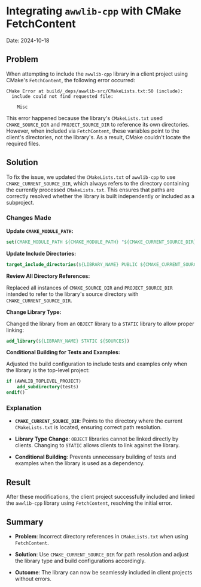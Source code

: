 # Integrating `awwlib-cpp` with CMake FetchContent
Date: 2024-10-18

## Problem

When attempting to include the `awwlib-cpp` library in a client project using CMake's `FetchContent`, the following error occurred:

```
CMake Error at build/_deps/awwlib-src/CMakeLists.txt:50 (include):
  include could not find requested file:

    Misc
```

This error happened because the library's `CMakeLists.txt` used `CMAKE_SOURCE_DIR` and `PROJECT_SOURCE_DIR` to reference its own directories. However, when included via `FetchContent`, these variables point to the client's directories, not the library's. As a result, CMake couldn't locate the required files.

## Solution

To fix the issue, we updated the `CMakeLists.txt` of `awwlib-cpp` to use `CMAKE_CURRENT_SOURCE_DIR`, which always refers to the directory containing the currently processed `CMakeLists.txt`. This ensures that paths are correctly resolved whether the library is built independently or included as a subproject.

### Changes Made

**Update `CMAKE_MODULE_PATH`:**

```cmake
set(CMAKE_MODULE_PATH ${CMAKE_MODULE_PATH} "${CMAKE_CURRENT_SOURCE_DIR}/cmake/")
```

**Update Include Directories:**

```cmake
target_include_directories(${LIBRARY_NAME} PUBLIC ${CMAKE_CURRENT_SOURCE_DIR}/include)
```

**Review All Directory References:**

Replaced all instances of `CMAKE_SOURCE_DIR` and `PROJECT_SOURCE_DIR` intended to refer to the library's source directory with `CMAKE_CURRENT_SOURCE_DIR`.

**Change Library Type:**

Changed the library from an `OBJECT` library to a `STATIC` library to allow proper linking:

```cmake
add_library(${LIBRARY_NAME} STATIC ${SOURCES})
```

**Conditional Building for Tests and Examples:**

Adjusted the build configuration to include tests and examples only when the library is the top-level project:

```cmake
if (AWWLIB_TOPLEVEL_PROJECT)
    add_subdirectory(tests)
endif()
```

### Explanation

- **`CMAKE_CURRENT_SOURCE_DIR`**: Points to the directory where the current `CMakeLists.txt` is located, ensuring correct path resolution.

- **Library Type Change**: `OBJECT` libraries cannot be linked directly by clients. Changing to `STATIC` allows clients to link against the library.

- **Conditional Building**: Prevents unnecessary building of tests and examples when the library is used as a dependency.

## Result

After these modifications, the client project successfully included and linked the `awwlib-cpp` library using `FetchContent`, resolving the initial error.

## Summary

- **Problem**: Incorrect directory references in `CMakeLists.txt` when using `FetchContent`.

- **Solution**: Use `CMAKE_CURRENT_SOURCE_DIR` for path resolution and adjust the library type and build configurations accordingly.

- **Outcome**: The library can now be seamlessly included in client projects without errors.